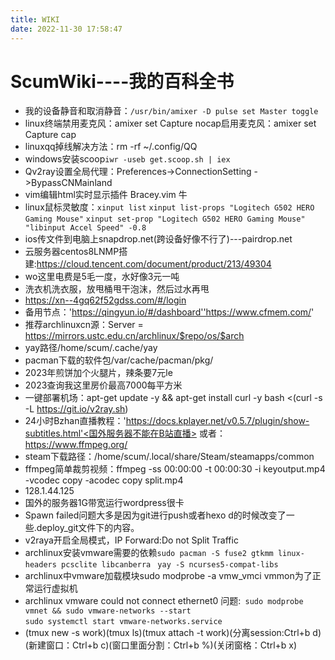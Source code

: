 ```yaml
---
title: WIKI
date: 2022-11-30 17:58:47
---
```

# ScumWiki----我的百科全书
* 我的设备静音和取消静音：`/usr/bin/amixer -D pulse set Master toggle`
* linux终端禁用麦克风：amixer set Capture nocap启用麦克风：amixer set Capture cap
* linuxqq掉线解决方法：rm -rf ~/.config/QQ
* windows安装scoop`iwr -useb get.scoop.sh | iex`
* Qv2ray设置全局代理：Preferences->ConnectionSetting ->BypassCNMainland
* vim编辑html实时显示插件 Bracey.vim 牛
* linux鼠标灵敏度：`xinput list` `xinput list-props "Logitech G502 HERO Gaming Mouse"` `xinput set-prop "Logitech G502 HERO Gaming Mouse" "libinput Accel Speed" -0.8`
* ios传文件到电脑上snapdrop.net(跨设备好像不行了)---pairdrop.net
* 云服务器centos8LNMP搭建:https://cloud.tencent.com/document/product/213/49304
* wo这里电费是5毛一度，水好像3元一吨
* 洗衣机洗衣服，放甩桶甩干泡沫，然后过水再甩
* https://xn--4gq62f52gdss.com/#/login
* 备用节点：'https://qingyun.io/#/dashboard''https://www.cfmem.com/'
* 推荐archlinuxcn源：Server = https://mirrors.ustc.edu.cn/archlinux/$repo/os/$arch
* yay路径/home/scum/.cache/yay
* pacman下载的软件包/var/cache/pacman/pkg/ 
* 2023年煎饼加个火腿片，辣条要7元le
* 2023查询我这里房价最高7000每平方米
* 一键部署机场：apt-get update -y && apt-get install curl -y 
bash <(curl -s -L https://git.io/v2ray.sh)
* 24小时Bzhan直播教程：'https://docs.kplayer.net/v0.5.7/plugin/show-subtitles.html'<国外服务器不能在B站直播>
或者：https://www.ffmpeg.org/
* steam下载路径：/home/scum/.local/share/Steam/steamapps/common
* ffmpeg简单裁剪视频：ffmpeg -ss 00:00:00 -t 00:00:30 -i keyoutput.mp4 -vcodec copy -acodec copy split.mp4
* 128.1.44.125
* 国外的服务器1G带宽运行wordpress很卡
* Spawn failed问题大多是因为git进行push或者hexo d的时候改变了一些.deploy_git文件下的内容。
* v2raya开启全局模式，IP Forward:Do not Split Traffic
* archlinux安装vmware需要的依赖`sudo pacman -S fuse2 gtkmm linux-headers pcsclite libcanberra`    ` yay -S ncurses5-compat-libs`
* archlinux中vmware加载模块sudo modprobe -a vmw_vmci vmmon为了正常运行虚拟机
* archlinux vmware could not connect ethernet0 问题:` sudo modprobe vmnet && sudo vmware-networks --start`     
`sudo systemctl start vmware-networks.service`
* (tmux new -s work)(tmux ls)(tmux attach -t work)(分离session:Ctrl+b d)(新建窗口：Ctrl+b c)(窗口里面分割：Ctrl+b %)(关闭窗格：Ctrl+b x)

